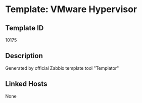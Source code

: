 # Template: VMware Hypervisor

## Template ID
10175

## Description
Generated by official Zabbix template tool "Templator"

## Linked Hosts
None

